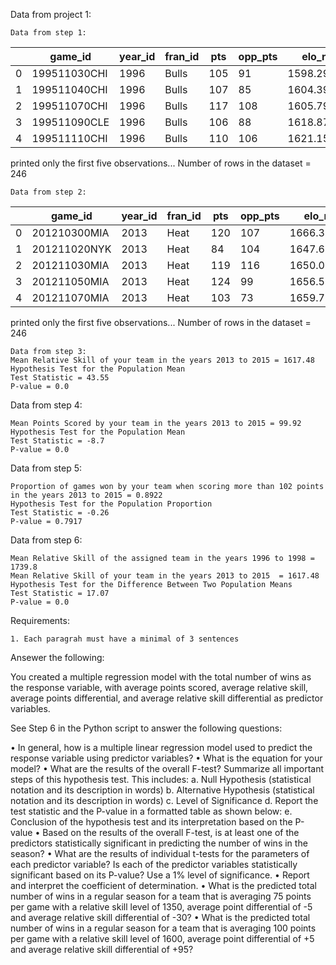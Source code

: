 Data from project 1:

    Data from step 1:

|   | game_id      | year_id | fran_id | pts | opp_pts | elo_n     | opp_elo_n | game_location | game_result |
| - | ------------ | ------- | ------- | --- | ------- | --------- | --------- | ------------- | ----------- |
| 0 | 199511030CHI | 1996    | Bulls   | 105 | 91      | 1598.2924 | 1531.7449 | H             | W           |
| 1 | 199511040CHI | 1996    | Bulls   | 107 | 85      | 1604.3940 | 1458.6415 | H             | W           |
| 2 | 199511070CHI | 1996    | Bulls   | 117 | 108     | 1605.7983 | 1310.9349 | H             | W           |
| 3 | 199511090CLE | 1996    | Bulls   | 106 | 88      | 1618.8701 | 1452.8268 | A             | W           |
| 4 | 199511110CHI | 1996    | Bulls   | 110 | 106     | 1621.1591 | 1490.2861 | H             | W           |

printed only the first five observations...
Number of rows in the dataset = 246

    Data from step 2:

|   | game_id      | year_id | fran_id | pts | opp_pts | elo_n     | opp_elo_n | game_location | game_result |
| - | ------------ | ------- | ------- | --- | ------- | --------- | --------- | ------------- | ----------- |
| 0 | 201210300MIA | 2013    | Heat    | 120 | 107     | 1666.3193 | 1586.1121 | H             | W           |
| 1 | 201211020NYK | 2013    | Heat    | 84  | 104     | 1647.6675 | 1548.2699 | A             | L           |
| 2 | 201211030MIA | 2013    | Heat    | 119 | 116     | 1650.0934 | 1554.4674 | H             | W           |
| 3 | 201211050MIA | 2013    | Heat    | 124 | 99      | 1656.5652 | 1504.0280 | H             | W           |
| 4 | 201211070MIA | 2013    | Heat    | 103 | 73      | 1659.7239 | 1361.5804 | H             | W           |

printed only the first five observations...
Number of rows in the dataset = 246

    Data from step 3:
	Mean Relative Skill of your team in the years 2013 to 2015 = 1617.48
	Hypothesis Test for the Population Mean
	Test Statistic = 43.55
	P-value = 0.0

Data from step 4:

    Mean Points Scored by your team in the years 2013 to 2015 = 99.92
	Hypothesis Test for the Population Mean
	Test Statistic = -8.7
	P-value = 0.0

Data from step 5:

    Proportion of games won by your team when scoring more than 102 points in the years 2013 to 2015 = 0.8922
	Hypothesis Test for the Population Proportion
	Test Statistic = -0.26
	P-value = 0.7917

Data from step 6:

    Mean Relative Skill of the assigned team in the years 1996 to 1998 = 1739.8
	Mean Relative Skill of your team in the years 2013 to 2015  = 1617.48
	Hypothesis Test for the Difference Between Two Population Means
	Test Statistic = 17.07
	P-value = 0.0

Requirements:

    1. Each paragrah must have a minimal of 3 sentences

Ansewer the following:

You created a multiple regression model with the total number of wins as the response variable, with average points scored, average relative skill, average points differential, and average relative skill differential as predictor variables.

See Step 6 in the Python script to answer the following questions:

•	In general, how is a multiple linear regression model used to predict the response variable using predictor variables? 
•	What is the equation for your model? 
•	What are the results of the overall F-test? Summarize all important steps of this hypothesis test. This includes:
		a.	Null Hypothesis (statistical notation and its description in words)
		b.	Alternative Hypothesis (statistical notation and its description in words)
		c.	Level of Significance 
		d.	Report the test statistic and the P-value in a formatted table as shown below:
		e.	Conclusion of the hypothesis test and its interpretation based on the P-value 
•	Based on the results of the overall F-test, is at least one of the predictors statistically significant in predicting the number of wins in the season? 
•	What are the results of individual t-tests for the parameters of each predictor variable?  Is each of the predictor variables statistically significant based on its P-value? Use a 1% level of significance.
•	Report and interpret the coefficient of determination.
•	What is the predicted total number of wins in a regular season for a team that is averaging 75 points per game with a relative skill level of 1350, average point differential of -5 and average relative skill differential of -30?
•	What is the predicted total number of wins in a regular season for a team that is averaging 100 points per game with a relative skill level of 1600, average point differential of +5 and average relative skill differential of +95? 


